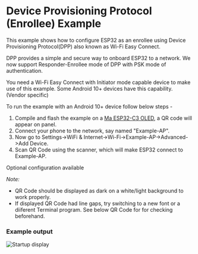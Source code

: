 # Device Provisioning Protocol (Enrollee) Example

This example shows how to configure ESP32 as an enrollee using Device Provisioning Protocol(DPP) also known as Wi-Fi Easy Connect.

DPP provides a simple and secure way to onboard ESP32 to a network.
We now support Responder-Enrollee mode of DPP with PSK mode of authentication.

You need a Wi-Fi Easy Connect with Initiator mode capable device to make use of this example. Some Android 10+ devices have this capability. (Vendor specific)

To run the example with an Android 10+ device follow below steps -
1. Compile and flash the example on a [Ma ESP32-C3 OLED](https://wiki.makerfabs.com/MaESP_ESP32_C3_OLED.html), a QR code will appear on panel.
2. Connect your phone to the network, say named "Example-AP".
3. Now go to Settings->WiFi & Internet->Wi-Fi->Example-AP->Advanced->Add Device.
4. Scan QR Code using the scanner, which will make ESP32 connect to Example-AP.

Optional configuration available

*Note:*
- QR Code should be displayed as dark on a white/light background to work properly.
- If displayed QR Code had line gaps, try switching to a new font or a diiferent Terminal program. See below QR Code for for checking beforehand.

### Example output

![Startup display](https://github.com/apple314159/dpp-enrollee-ssd1306/dpp_panel.jpg)
